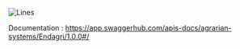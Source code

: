 ![Lines](#lines# 'Make me better!')

Documentation : https://app.swaggerhub.com/apis-docs/agrarian-systems/Endagri/1.0.0#/

